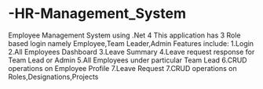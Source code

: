 # -HR-Management_System
Employee Management System using .Net 4 This application has 3 Role based login namely Employee,Team Leader,Admin Features include: 1.Login 2.All Employees Dashboard 3.Leave Summary 4.Leave request response for Team Lead or Admin 5.All Employees under particular Team Lead 6.CRUD operations on Employee Profile 7.Leave Request 7.CRUD operations on Roles,Designations,Projects
